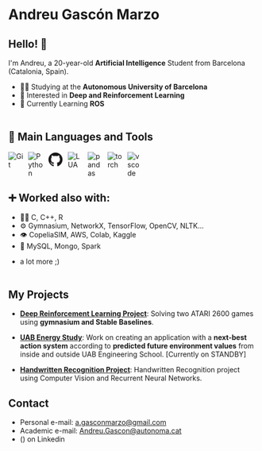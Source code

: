 # Andreu Gascón Marzo


## Hello! 👋

I'm Andreu, a 20-year-old **Artificial Intelligence** Student from Barcelona (Catalonia, Spain).


- 👨‍💻 Studying at the **Autonomous University of Barcelona**
- 🤖 Interested in **Deep and Reinforcement Learning**
- 🚀 Currently Learning **ROS**
<br><br>


## 🧰 Main Languages and Tools

<img align="left" alt="Git" width="30px" style="padding-right:10px;" src="https://cdn.jsdelivr.net/gh/devicons/devicon/icons/git/git-original.svg" />

<img align="left" alt="Python" width="30px" style="padding-right:10px;" src="https://cdn.jsdelivr.net/gh/devicons/devicon/icons/python/python-plain.svg" />

<img align="left" alt="GitHub" width="30px" style="padding-right:10px;" src="https://github.com/devicons/devicon/blob/v2.16.0/icons/github/github-original.svg" />

<img align="left" alt="LUA" width="30px" style="padding-right:10px;" src="https://cdn.jsdelivr.net/gh/devicons/devicon/icons/lua/lua-original.svg" />

<img align="left" alt="pandas" width="30px" style="padding-right:10px;" src="https://cdn.jsdelivr.net/gh/devicons/devicon/icons/pandas/pandas-original-wordmark.svg" />

<img align="left" alt="torch" width="30px" style="padding-right:10px;" src="https://cdn.jsdelivr.net/gh/devicons/devicon/icons/pytorch/pytorch-original.svg" />

<img align="left" alt="vscode" width="30px" style="padding-right:10px;" src="https://cdn.jsdelivr.net/gh/devicons/devicon/icons/vscode/vscode-original-wordmark.svg" />
<br />
<br><br>



## ➕ Worked also with:

- 👨‍💻 C, C++, R 
- ⚙️ Gymnasium, NetworkX, TensorFlow, OpenCV, NLTK...
- 👁️ CopeliaSIM, AWS, Colab, Kaggle
- 💽 MySQL, Mongo, Spark

+ a lot more ;)
<br><br>
## My Projects

- **[Deep Reinforcement Learning Project](https://github.com/peremayolc/ReinforcementLearning_Project_Group1.git)**: Solving two ATARI 2600 games using **gymnasium and Stable Baselines**.
  
- **[UAB Energy Study](https://github.com/peremayolc/UAB_EnergyStudy.git)**: Work on creating an application with a **next-best action system** according to **predicted future environment values** from inside and outside UAB Engineering School. [Currently on STANDBY]
  
- **[Handwritten Recognition Project](https://github.com/DCC-UAB/deep-learning-project-2024-ai_nndl_group_14.git)**: Handwritten Recognition project using Computer Vision and Recurrent Neural Networks.

## Contact

- Personal e-mail: a.gasconmarzo@gmail.com
- Academic e-mail: Andreu.Gascon@autonoma.cat
- () on Linkedin
